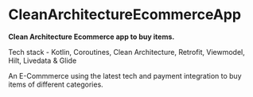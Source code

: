 # CleanArchitectureEcommerceApp
**Clean Architecture Ecommerce app to buy items.**

Tech stack - Kotlin, Coroutines, Clean Architecture, Retrofit, Viewmodel, Hilt, Livedata & Glide

An E-Commmerce using the latest tech and payment integration to buy items of different categories.

